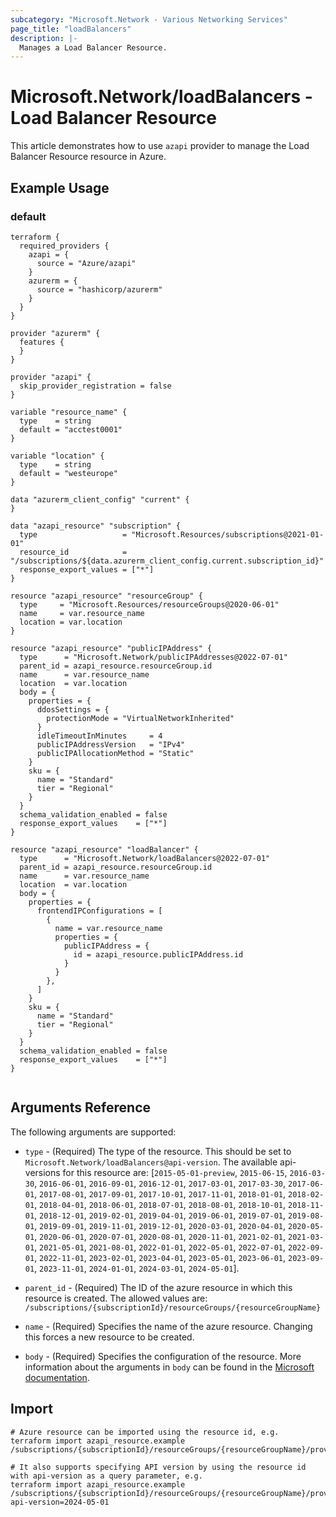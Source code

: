 ```yaml
---
subcategory: "Microsoft.Network - Various Networking Services"
page_title: "loadBalancers"
description: |-
  Manages a Load Balancer Resource.
---
```


# Microsoft.Network/loadBalancers - Load Balancer Resource

This article demonstrates how to use `azapi` provider to manage the Load Balancer Resource resource in Azure.

## Example Usage

### default

```hcl
terraform {
  required_providers {
    azapi = {
      source = "Azure/azapi"
    }
    azurerm = {
      source = "hashicorp/azurerm"
    }
  }
}

provider "azurerm" {
  features {
  }
}

provider "azapi" {
  skip_provider_registration = false
}

variable "resource_name" {
  type    = string
  default = "acctest0001"
}

variable "location" {
  type    = string
  default = "westeurope"
}

data "azurerm_client_config" "current" {
}

data "azapi_resource" "subscription" {
  type                   = "Microsoft.Resources/subscriptions@2021-01-01"
  resource_id            = "/subscriptions/${data.azurerm_client_config.current.subscription_id}"
  response_export_values = ["*"]
}

resource "azapi_resource" "resourceGroup" {
  type     = "Microsoft.Resources/resourceGroups@2020-06-01"
  name     = var.resource_name
  location = var.location
}

resource "azapi_resource" "publicIPAddress" {
  type      = "Microsoft.Network/publicIPAddresses@2022-07-01"
  parent_id = azapi_resource.resourceGroup.id
  name      = var.resource_name
  location  = var.location
  body = {
    properties = {
      ddosSettings = {
        protectionMode = "VirtualNetworkInherited"
      }
      idleTimeoutInMinutes     = 4
      publicIPAddressVersion   = "IPv4"
      publicIPAllocationMethod = "Static"
    }
    sku = {
      name = "Standard"
      tier = "Regional"
    }
  }
  schema_validation_enabled = false
  response_export_values    = ["*"]
}

resource "azapi_resource" "loadBalancer" {
  type      = "Microsoft.Network/loadBalancers@2022-07-01"
  parent_id = azapi_resource.resourceGroup.id
  name      = var.resource_name
  location  = var.location
  body = {
    properties = {
      frontendIPConfigurations = [
        {
          name = var.resource_name
          properties = {
            publicIPAddress = {
              id = azapi_resource.publicIPAddress.id
            }
          }
        },
      ]
    }
    sku = {
      name = "Standard"
      tier = "Regional"
    }
  }
  schema_validation_enabled = false
  response_export_values    = ["*"]
}


```



## Arguments Reference

The following arguments are supported:

* `type` - (Required) The type of the resource. This should be set to `Microsoft.Network/loadBalancers@api-version`. The available api-versions for this resource are: [`2015-05-01-preview`, `2015-06-15`, `2016-03-30`, `2016-06-01`, `2016-09-01`, `2016-12-01`, `2017-03-01`, `2017-03-30`, `2017-06-01`, `2017-08-01`, `2017-09-01`, `2017-10-01`, `2017-11-01`, `2018-01-01`, `2018-02-01`, `2018-04-01`, `2018-06-01`, `2018-07-01`, `2018-08-01`, `2018-10-01`, `2018-11-01`, `2018-12-01`, `2019-02-01`, `2019-04-01`, `2019-06-01`, `2019-07-01`, `2019-08-01`, `2019-09-01`, `2019-11-01`, `2019-12-01`, `2020-03-01`, `2020-04-01`, `2020-05-01`, `2020-06-01`, `2020-07-01`, `2020-08-01`, `2020-11-01`, `2021-02-01`, `2021-03-01`, `2021-05-01`, `2021-08-01`, `2022-01-01`, `2022-05-01`, `2022-07-01`, `2022-09-01`, `2022-11-01`, `2023-02-01`, `2023-04-01`, `2023-05-01`, `2023-06-01`, `2023-09-01`, `2023-11-01`, `2024-01-01`, `2024-03-01`, `2024-05-01`].

* `parent_id` - (Required) The ID of the azure resource in which this resource is created. The allowed values are:  
  `/subscriptions/{subscriptionId}/resourceGroups/{resourceGroupName}`

* `name` - (Required) Specifies the name of the azure resource. Changing this forces a new resource to be created.

* `body` - (Required) Specifies the configuration of the resource. More information about the arguments in `body` can be found in the [Microsoft documentation](https://learn.microsoft.com/en-us/azure/templates/Microsoft.Network/loadBalancers?pivots=deployment-language-terraform).

## Import

 ```shell
 # Azure resource can be imported using the resource id, e.g.
 terraform import azapi_resource.example /subscriptions/{subscriptionId}/resourceGroups/{resourceGroupName}/providers/Microsoft.Network/loadBalancers/{resourceName}
 
 # It also supports specifying API version by using the resource id with api-version as a query parameter, e.g.
 terraform import azapi_resource.example /subscriptions/{subscriptionId}/resourceGroups/{resourceGroupName}/providers/Microsoft.Network/loadBalancers/{resourceName}?api-version=2024-05-01
 ```
